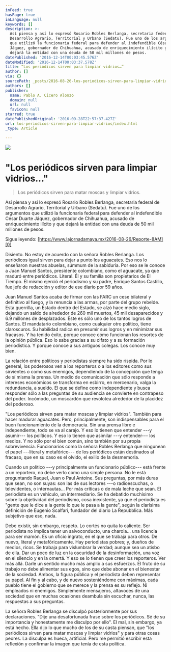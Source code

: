 ```yaml
---
inFeed: true
hasPage: true
inLanguage: null
keywords: []
description: >-
  Así piensa y así lo expresó Rosario Robles Berlanga, secretaria federal de
  Desarrollo Agrario, Territorial y Urbano (Sedatu). Fue uno de los argumentos
  que utilizó la funcionaria federal para defender al indefendible César Duarte
  Jáquez, gobernador de Chihuahua, acusado de enriquecimiento ilícito y que
  dejará la entidad con una deuda de 50 mil millones de pesos.
datePublished: '2016-12-14T00:03:45.576Z'
dateModified: '2016-12-14T00:03:37.578Z'
title: “Los periódicos sirven para limpiar vidrios…”
author: []
via: {}
sourcePath: _posts/2016-08-26-los-periodicos-sirven-para-limpiar-vidrios.md
authors: []
publisher:
  name: Pablo A. Cicero Alonzo
  domain: null
  url: null
  favicon: null
starred: true
datePublishedOriginal: '2016-09-28T22:57:37.427Z'
url: los-periodicos-sirven-para-limpiar-vidrios/index.html
_type: Article

---
```

![](https://the-grid-user-content.s3-us-west-2.amazonaws.com/4edb3973-ad27-4151-bec5-4ad80221426f.png)

# "Los periódicos sirven para limpiar vidrios..."

> Los periódicos sirven para matar moscas y limpiar vidrios.

Así piensa y así lo expresó Rosario Robles Berlanga, secretaria federal de Desarrollo Agrario, Territorial y Urbano (Sedatu). Fue uno de los argumentos que utilizó la funcionaria federal para defender al indefendible César Duarte Jáquez, gobernador de Chihuahua, acusado de enriquecimiento ilícito y que dejará la entidad con una deuda de 50 mil millones de pesos.

Sigue leyendo: [https://www.lajornadamaya.mx/2016-08-26/Reporte-8AM][0]

Disiento. No estoy de acuerdo con la señora Robles Berlanga. Los periódicos igual sirven para dejar a punto los aguacates. Eso nos lo enseñaron nuestras abuelas, súmmum de la sabiduría. Por eso se le conoce a Juan Manuel Santos, presidente colombiano, como el aguacate, ya que maduró entre periódicos. Literal. Él y su familia son propietarios de El Tiempo. Él mismo ejerció el periodismo y su padre, Enrique Santos Castillo, fue jefe de redacción y editor de ese diario por 59 años.

Juan Manuel Santos acaba de firmar con las FARC un cese bilateral y definitivo al fuego, y la renuncia a las armas, por parte del grupo rebelde. Esta guerrilla, un Estado dentro del Estado, se alzó hace medio siglo, dejando un saldo de alrededor de 260 mil muertos, 45 mil desaparecidos y 6.9 millones de desplazados. Este es sólo uno de los tantos logros de Santos. El mandatario colombiano, como cualquier otro político, tiene claroscuros. Su habilidad radica en presumir sus logros y en minimizar sus fracasos. Y ha tenido éxito, porque conoce cómo funcionan los resortes de la opinión pública. Eso lo sabe gracias a su olfato y a su formación periodística. Y porque conoce a sus antiguos colegas. Los conoce muy bien.

La relación entre políticos y periodistas siempre ha sido ríspida. Por lo general, los poderosos ven a los reporteros o a los editores como sus sirvientes o como sus enemigos, dependiendo de la concepción que tenga de sí misma la prensa. Un medio de comunicación que sólo responde a intereses económicos se transforma en esbirro, en mercenario, valga la redundancia, a sueldo. El que se define como independiente y busca responder sólo a las preguntas de su audiencia se convierte en contrapeso del poder. Incómodo, un moscardón que revolotea alrededor de la placidez del poderoso.

"Los periódicos sirven para matar moscas y limpiar vidrios". También para hacer madurar aguacates. Pero, principalmente, son indispensables para el buen funcionamiento de la democracia. Sin una prensa libre e independiente, todo se va al carajo. Y eso lo tienen que entender ---y asumir--- los políticos. Y eso lo tienen que asimilar ---y entender--- los medios. Y no sólo por el bien común, sino también por su propia sobrevivencia. Funcionarios como la señora Robles Berlanga que ningunean el papel ---literal y metafórico--- de los periódicos están destinados al fracaso, que en su caso es el olvido, el exilio de la desmemoria.

Cuando un político ---y principalmente un funcionario público--- está frente a un reportero, no debe verlo como una simple persona. No le está preguntando Raquel, Juan o Paul Antoine. Sus preguntas, por más duras que sean, no son suyas: son las de sus lectores ---o radioescuchas, o televidentes, o internautas... Por más críticas o de mala leche que sean. El periodista es un vehículo, un intermediario. Se ha debatido muchísimo sobre la objetividad del periodismo, cosa inexistente, ya que el periodista es "gente que le dice a la gente lo que le pasa a la gente", según la clarísima definición de Eugenio Scalfari, fundador del diario La Repubblica. Más subjetivo que eso, nada.

Debe existir, sin embargo, respeto. Lo cortés no quita lo caliente. Ser periodista no implica tener un salvoconducto, una charola... una licencia para ser mamón. Es un oficio ingrato, en el que se trabaja para otros. De nuevo, literal y metafóricamente. Hay periodistas pobres; y, dueños de medios, ricos. Se trabaja para vislumbrar la verdad; aunque sea un atisbo de ella. Dar un poco de luz en la oscuridad de la desinformación, una voz en el silencio y en la omertá. Y eso se lo tienen que creer los reporteros. Ver más allá. Darle un sentido mucho más amplio a sus esfuerzos. El fruto de su trabajo no debe alimentar sus egos, sino que debe abonar en el bienestar de la sociedad. Ambos, la figura pública y el periodista deben representar su papel. Al fin y al cabo, y de nuevo sosteniéndome con máximas, cada pueblo tiene el gobierno que se merece y la prensa es su reflejo. Ni empleados ni enemigos. Simplemente mensajeros, altavoces de una sociedad que en muchas ocasiones deambula sin escuchar, nunca, las respuestas a sus preguntas.

La señora Robles Berlanga se disculpó posteriormente por sus declaraciones. "Dije una desafortunada frase sobre los periódicos. Sé de su importancia y honestamente me disculpo por ello". El mal, sin embargo, ya está hecho. Ella dijo lo que mucho de los de su casta piensan, que "los periódicos sirven para matar moscas y limpiar vidrios" y para otras cosas peores. La disculpa es hueca, artificial. Pero me permitió escribir esta reflexión y confirmar la imagen que tenía de esta política.

[0]: https://www.lajornadamaya.mx/2016-08-26/Reporte-8AM